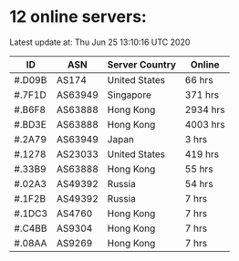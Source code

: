 # 12 online servers:

Latest update at: Thu Jun 25 13:10:16 UTC 2020

| ID | ASN | Server Country | Online |
| -- | --- | -------------- | ------ |
| #.D09B | AS174 | United States | 66 hrs |
| #.7F1D | AS63949 | Singapore | 371 hrs |
| #.B6F8 | AS63888 | Hong Kong | 2934 hrs |
| #.BD3E | AS63888 | Hong Kong | 4003 hrs |
| #.2A79 | AS63949 | Japan | 3 hrs |
| #.1278 | AS23033 | United States | 419 hrs |
| #.33B9 | AS63888 | Hong Kong | 55 hrs |
| #.02A3 | AS49392 | Russia | 54 hrs |
| #.1F2B | AS49392 | Russia | 7 hrs |
| #.1DC3 | AS4760 | Hong Kong | 7 hrs |
| #.C4BB | AS9304 | Hong Kong | 7 hrs |
| #.08AA | AS9269 | Hong Kong | 7 hrs |

